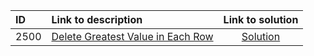 | ID | Link to description | Link to solution
|:---|:---|:---:|
| 2500 | [Delete Greatest Value in Each Row](https://leetcode.com/problems/delete-greatest-value-in-each-row/) | [Solution](https://github.com/versenyi98/leetcode-solutions/tree/main/LeetCode/2500.%20Delete%20Greatest%20Value%20in%20Each%20Row)|
